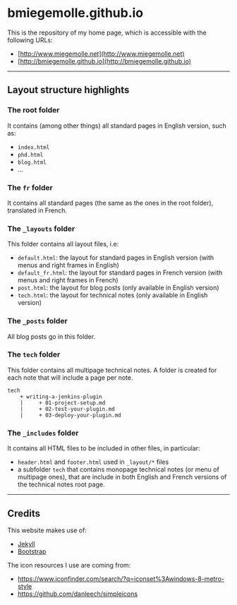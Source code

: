 bmiegemolle.github.io
=====================

This is the repository of my home page, which is accessible with the following URLs:

* [http://www.miegemolle.net](http://www.miegemolle.net)
* [http://bmiegemolle.github.io](http://bmiegemolle.github.io)

---

Layout structure highlights
---------------------------

### The root folder

It contains (among other things) all standard pages in English version, such as:

* `index.html`
* `phd.html`
* `blog.html`
* ...

### The `fr` folder

It contains all standard pages (the same as the ones in the root folder), translated in French.

### The `_layouts` folder

This folder contains all layout files, i.e:

* `default.html`: the layout for standard pages in English version (with menus and right frames in English)
* `default_fr.html`: the layout for standard pages in French version (with menus and right frames in French)
* `post.html`: the layout for blog posts (only available in English version)
* `tech.html`: the layout for technical notes (only available in English version)

### The `_posts` folder

All blog posts go in this folder.

### The `tech` folder

This folder contains all multipage technical notes. A folder is created for each note that will include a page per note.

```
tech
    + writing-a-jenkins-plugin
    |     + 01-project-setup.md
    |     + 02-test-your-plugin.md
    |     + 03-deploy-your-plugin.md
```

### The `_includes` folder

It contains all HTML files to be included in other files, in particular:

* `header.html` and `footer.html` used in `_layout/*` files
* a subfolder `tech` that contains monopage technical notes (or menu of multipage ones), that are include in both English and French versions of the technical notes root page.

---

Credits
-------

This website makes use of:

* [Jekyll](http://jekyllrb.com/)
* [Bootstrap](http://getbootstrap.com/)

The icon resources I use are coming from:

* https://www.iconfinder.com/search/?q=iconset%3Awindows-8-metro-style
* https://github.com/danleech/simpleicons
